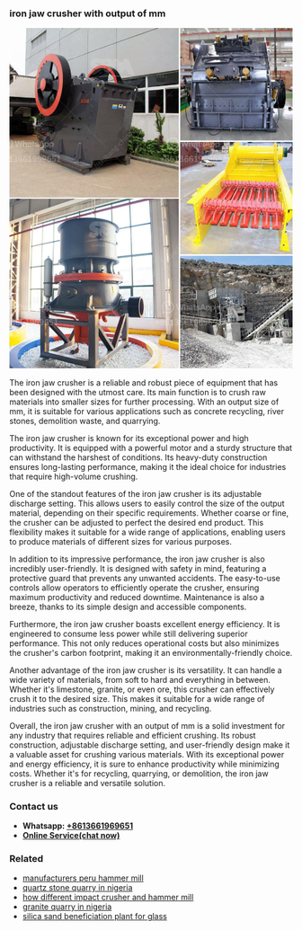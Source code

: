 <h3>iron jaw crusher with output of mm</h3><img src='1703042082.jpg' alt=''><p>The iron jaw crusher is a reliable and robust piece of equipment that has been designed with the utmost care. Its main function is to crush raw materials into smaller sizes for further processing. With an output size of mm, it is suitable for various applications such as concrete recycling, river stones, demolition waste, and quarrying. </p><p>The iron jaw crusher is known for its exceptional power and high productivity. It is equipped with a powerful motor and a sturdy structure that can withstand the harshest of conditions. Its heavy-duty construction ensures long-lasting performance, making it the ideal choice for industries that require high-volume crushing. </p><p>One of the standout features of the iron jaw crusher is its adjustable discharge setting. This allows users to easily control the size of the output material, depending on their specific requirements. Whether coarse or fine, the crusher can be adjusted to perfect the desired end product. This flexibility makes it suitable for a wide range of applications, enabling users to produce materials of different sizes for various purposes. </p><p>In addition to its impressive performance, the iron jaw crusher is also incredibly user-friendly. It is designed with safety in mind, featuring a protective guard that prevents any unwanted accidents. The easy-to-use controls allow operators to efficiently operate the crusher, ensuring maximum productivity and reduced downtime. Maintenance is also a breeze, thanks to its simple design and accessible components. </p><p>Furthermore, the iron jaw crusher boasts excellent energy efficiency. It is engineered to consume less power while still delivering superior performance. This not only reduces operational costs but also minimizes the crusher's carbon footprint, making it an environmentally-friendly choice. </p><p>Another advantage of the iron jaw crusher is its versatility. It can handle a wide variety of materials, from soft to hard and everything in between. Whether it's limestone, granite, or even ore, this crusher can effectively crush it to the desired size. This makes it suitable for a wide range of industries such as construction, mining, and recycling. </p><p>Overall, the iron jaw crusher with an output of mm is a solid investment for any industry that requires reliable and efficient crushing. Its robust construction, adjustable discharge setting, and user-friendly design make it a valuable asset for crushing various materials. With its exceptional power and energy efficiency, it is sure to enhance productivity while minimizing costs. Whether it's for recycling, quarrying, or demolition, the iron jaw crusher is a reliable and versatile solution.</p><h3>Contact us</h3><ul><li><strong>Whatsapp:&nbsp;<a href="https://wa.me/8613661969651">+8613661969651</a></strong></li><li><a href="https://swt.shibang-china.com/?git&amp;zhl&amp;iron jaw crusher with output of mm"><strong>Online Service(chat now)</strong></a></li></ul><h3>Related</h3><ul><li><a href='manufacturers peru hammer mill.md'>manufacturers peru hammer mill</a></li><li><a href='quartz stone quarry in nigeria.md'>quartz stone quarry in nigeria</a></li><li><a href='how different impact crusher and hammer mill.md'>how different impact crusher and hammer mill</a></li><li><a href='granite quarry in nigeria.md'>granite quarry in nigeria</a></li><li><a href='silica sand beneficiation plant for glass.md'>silica sand beneficiation plant for glass</a></li></ul>